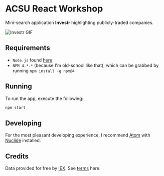 # ACSU React Workshop

Mini-search application **Investr** highlighting publicly-traded companies.

![Investr GIF](https://media.giphy.com/media/26FfeQDlJe0t5CT2E/giphy.gif)

## Requirements
* `Node.js` found [here](https://nodejs.org/en/download/)
* `NPM 4.*.*` (because I'm old-school like that), which can be grabbed by running `npm install -g npm@4`

## Running
To run the app, execute the following:

```bash
npm start
```

## Developing
For the most pleasant developing experience, I recommend [Atom](https://atom.io/)
with [Nuclide](https://nuclide.io/) installed.

## Credits
Data provided for free by [IEX](https://iextrading.com/developer/).  See [terms](https://iextrading.com/api-exhibit-a) here.
